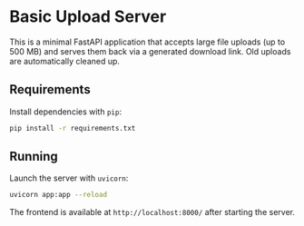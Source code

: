 # Basic Upload Server

This is a minimal FastAPI application that accepts large file uploads (up to 500 MB) and serves them back via a generated download link. Old uploads are automatically cleaned up.

## Requirements

Install dependencies with `pip`:

```bash
pip install -r requirements.txt
```

## Running

Launch the server with `uvicorn`:

```bash
uvicorn app:app --reload
```

The frontend is available at `http://localhost:8000/` after starting the server.

